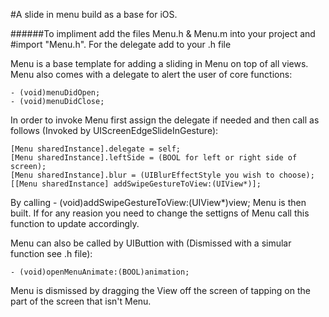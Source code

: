 #A slide in menu build as a base for iOS.

######To impliment add the files Menu.h & Menu.m into your project and #import "Menu.h". For the delegate add <MenuDelegate> to your .h file

Menu is a base template for adding a sliding in Menu on top of all views. Menu also comes with a delegate to alert the user of core functions:

    - (void)menuDidOpen;
    - (void)menuDidClose;


In order to invoke Menu first assign the delegate if needed and then call as follows (Invoked by UIScreenEdgeSlideInGesture):

    [Menu sharedInstance].delegate = self;
    [Menu sharedInstance].leftSide = (BOOL for left or right side of screen);
    [Menu sharedInstance].blur = (UIBlurEffectStyle you wish to choose);
    [[Menu sharedInstance] addSwipeGestureToView:(UIView*)];

By calling - (void)addSwipeGestureToView:(UIView*)view; Menu is then built. If for any reasion you need to change the settigns of Menu call this function to update accordingly.

Menu can also be called by UIButtion with (Dismissed with a simular function see .h file):

    - (void)openMenuAnimate:(BOOL)animation;


Menu is dismissed by dragging the View off the screen of tapping on the part of the screen that isn't Menu.